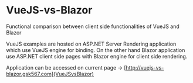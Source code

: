 # VueJS-vs-Blazor
Functional comparison between client side functionalities of VueJS and Blazor

VueJS examples are hosted on ASP.NET Server Rendering application which use VueJS engine for binding. On the other hand Blazor application use ASP.NET client side pages with Blazor engine for client side rendering.


Application can be accessed on current page -> [http://vuejs-vs-blazor.gsk567.com](VueJSvsBlazor)
